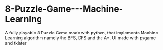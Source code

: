 # 8-Puzzle-Game---Machine-Learning
A fully playable 8 Puzzle Game made with python, that implements Machine Learning algorithm namely the BFS, DFS and the A*. UI made with pygame and tkinter
